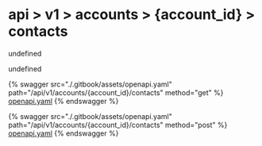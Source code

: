 # api > v1 > accounts > {account_id} > contacts

undefined

undefined


{% swagger src="./.gitbook/assets/openapi.yaml" path="/api/v1/accounts/{account_id}/contacts" method="get" %}
[openapi.yaml](<./.gitbook/assets/openapi.yaml>)
{% endswagger %}
  


{% swagger src="./.gitbook/assets/openapi.yaml" path="/api/v1/accounts/{account_id}/contacts" method="post" %}
[openapi.yaml](<./.gitbook/assets/openapi.yaml>)
{% endswagger %}